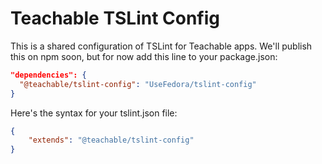 # Teachable TSLint Config

This is a shared configuration of TSLint for Teachable apps. We'll publish this on npm soon, but for now add this line to your package.json:

```json
"dependencies": {
  "@teachable/tslint-config": "UseFedora/tslint-config"
}
```

Here's the syntax for your tslint.json file:

```json
{
    "extends": "@teachable/tslint-config"
}
```
